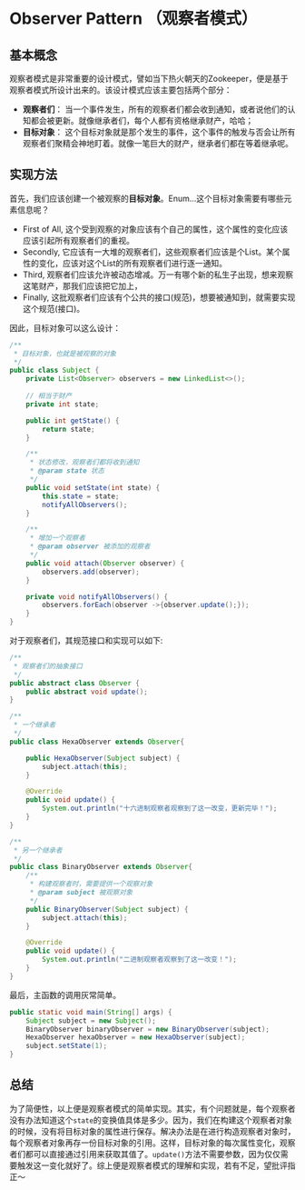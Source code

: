# Observer Pattern （观察者模式）

## 基本概念
观察者模式是非常重要的设计模式，譬如当下热火朝天的Zookeeper，便是基于观察者模式所设计出来的。该设计模式应该主要包括两个部分：
- **观察者们**： 当一个事件发生，所有的观察者们都会收到通知，或者说他们的认知都会被更新。就像继承者们，每个人都有资格继承财产，哈哈；
- **目标对象**： 这个目标对象就是那个发生的事件，这个事件的触发与否会让所有观察者们聚精会神地盯着。就像一笔巨大的财产，继承者们都在等着继承呢。

## 实现方法
首先，我们应该创建一个被观察的**目标对象**。Enum...这个目标对象需要有哪些元素信息呢？
- First of All, 这个受到观察的对象应该有个自己的属性，这个属性的变化应该应该引起所有观察者们的重视。
- Secondly, 它应该有一大堆的观察者们，这些观察者们应该是个List。某个属性的变化，应该对这个List的所有观察者们进行逐一通知。
- Third, 观察者们应该允许被动态增减。万一有哪个新的私生子出现，想来观察这笔财产，那我们应该把它加上，
- Finally, 这批观察者们应该有个公共的接口(规范)，想要被通知到，就需要实现这个规范(接口)。

因此，目标对象可以这么设计：
```java
/**
 * 目标对象，也就是被观察的对象
 */
public class Subject {
    private List<Observer> observers = new LinkedList<>();
    
    // 相当于财产
    private int state;

    public int getState() {
        return state;
    }

    /**
     * 状态修改，观察者们都将收到通知
     * @param state 状态
     */
    public void setState(int state) {
        this.state = state;
        notifyAllObservers();
    }

    /**
     * 增加一个观察者
     * @param observer 被添加的观察者
     */
    public void attach(Observer observer) {
        observers.add(observer);
    }

    private void notifyAllObservers() {
        observers.forEach(observer ->{observer.update();});
    }
}
```

对于观察者们，其规范接口和实现可以如下:
```java
/**
 * 观察者们的抽象接口
 */
public abstract class Observer {
    public abstract void update();
}

/**
 * 一个继承者
 */
public class HexaObserver extends Observer{

    public HexaObserver(Subject subject) {
        subject.attach(this);
    }

    @Override
    public void update() {
        System.out.println("十六进制观察者观察到了这一改变，更新完毕！");
    }
}

/**
 * 另一个继承者
 */
public class BinaryObserver extends Observer{
    /**
     * 构建观察者时，需要提供一个观察对象
     * @param subject 被观察对象
     */
    public BinaryObserver(Subject subject) {
        subject.attach(this);
    }

    @Override
    public void update() {
        System.out.println("二进制观察者观察到了这一改变！");
    }
}
```
最后，主函数的调用灰常简单。
```java
public static void main(String[] args) {
    Subject subject = new Subject();
    BinaryObserver binaryObserver = new BinaryObserver(subject);
    HexaObserver hexaObserver = new HexaObserver(subject);
    subject.setState(1);
}
```

## 总结
为了简便性，以上便是观察者模式的简单实现。其实，有个问题就是，每个观察者没有办法知道这个```state```的变换值具体是多少。因为，我们在构建这个观察者对象的时候，没有将目标对象的属性进行保存。解决办法是在进行构造观察者对象时，每个观察者对象再存一份目标对象的引用。这样，目标对象的每次属性变化，观察者们都可以直接通过引用来获取其值了。```update()```方法不需要参数，因为仅仅需要触发这一变化就好了。综上便是观察者模式的理解和实现，若有不足，望批评指正～